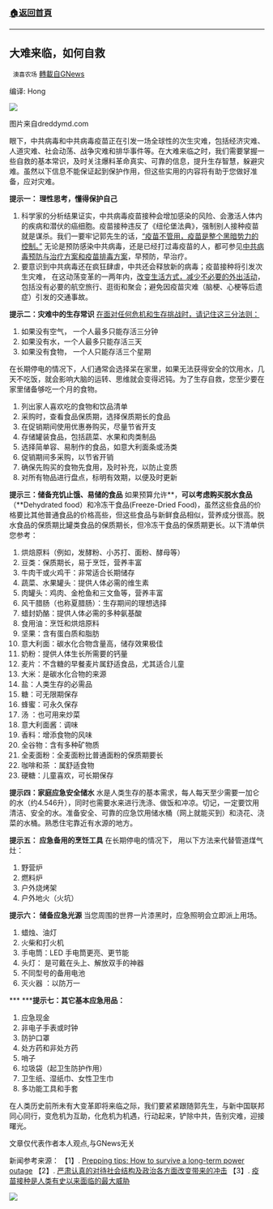 ###  [:house:返回首頁](https://github.com/ourhimalayas/txt)
---


## 大难来临，如何自救
` 澳喜农场` [轉載自GNews](https://gnews.org/zh-hans/1603614/)

编译: Hong

![](https://assets.gnews.org/wp-content/uploads/2021/10/Picture1-6.jpg)

图片来自dreddymd.com

眼下，中共病毒和中共病毒疫苗正在引发一场全球性的次生灾难，包括经济灾难、人道灾难、社会动荡、战争灾难和排华事件等。在大难来临之时，我们需要掌握一些自救的基本常识，及时关注爆料革命真实、可靠的信息，提升生存智慧，躲避灾难。虽然以下信息不能保证起到保护作用，但这些实用的内容将有助于您做好准备，应对灾难。

**提示一： 理性思考，懂得保护自己**

1. 科学家的分析结果证实，中共病毒疫苗接种会增加感染的风险、会激活人体内的疾病和潜伏的癌细胞。疫苗接种违反了《纽伦堡法典》，强制别人接种疫苗就是谋杀。我们一要牢记郭先生的话，[“疫苗不管用，疫苗是整个黑暗势力的控制。”](https://gettr.com/post/pbyrd6a60e)  无论是预防感染中共病毒，还是已经打过毒疫苗的人，都可参见[中共病毒预防与治疗方案和疫苗排毒方案](https://assets.gnews.org/wp-content/uploads/2021/10/%E4%B8%AD%E5%85%B1%E7%97%85%E6%AF%92%E9%A2%84%E9%98%B2%E4%B8%8E%E6%B2%BB%E7%96%97%E6%96%B9%E6%A1%88%E5%92%8C%E7%96%AB%E8%8B%97%E6%8E%92%E6%AF%92%E6%96%B9%E6%A1%88.pdf)，早预防，早治疗。
2. 要意识到中共病毒还在疯狂肆虐，中共还会释放新的病毒；疫苗接种将引发次生灾难， 在这动荡变革的一两年内，[改变生活方式，减少不必要的外出活动](https://gettr.com/post/pcdzhtec4f)，包括没有必要的航空旅行、逛街和聚会；避免因疫苗灾难（脑梗、心梗等后遗症）引发的交通事故。


**提示二：灾难中的生存常识** 
[在面对任何危机和生存挑战时，请记住这三分法则：](https://dreddymd.com/2021/02/14/prepping-tips-how-to-survive-a-long-term-power-outage/)

1. 如果没有空气， 一个人最多只能存活三分钟
2. 如果没有水，一个人最多只能存活三天
3. 如果没有食物， 一个人只能存活三个星期


在长期停电的情况下，人们通常会选择呆在家里，如果无法获得安全的饮用水，几天不吃饭，就会影响大脑的运转、思维就会变得迟钝。为了生存自救，您至少要在家里储备够吃一个月的食物。

1. 列出家人喜欢吃的食物和饮品清单
2. 采购时，查看食品保质期，选择保质期长的食品
3. 在促销期间使用优惠券购买，尽量节省开支
4. 存储罐装食品，包括蔬菜、水果和肉类制品
5. 选择简单容、易制作的食品，如意大利面条或汤类
6. 促销期间多采购，以节省开销
7. 确保先购买的食物先食用，及时补充，以防止变质
8. 对所有物品进行盘点，标明有效期，以便及时更新


**提示三：储备充饥止饿、易储的食品** 
如果预算允许**，**可以考虑购买脱水食品**（**Dehydrated food）和冷冻干食品(Freeze-Dried Food)，虽然这些食品的价格要比其他普通食品的价格高些，但这些食品与新鲜食品相似，营养成分很高。脱水食品的保质期比罐类食品的保质期长，但冷冻干食品的保质期更长。以下清单供您参考：

1. 烘焙原料（例如，发酵粉、小苏打、面粉、酵母等）
2. 豆类：保质期长，易于烹饪，营养丰富
3. 牛肉干或火鸡干：非常适合长期储存
4. 蔬菜、水果罐头：提供人体必需的维生素
5. 肉罐头：鸡肉、金枪鱼和三文鱼等，营养丰富
6. 风干腊肠（也称夏腊肠）：生存期间的理想选择
7. 蜡封奶酪：提供人体必需的多种氨基酸
8. 食用油：烹饪和烘焙原料
9. 坚果：含有蛋白质和脂肪
10. 意大利面：碳水化合物含量高，储存效果极佳
11. 奶粉：提供人体生长所需要的钙量
12. 麦片：不含糖的早餐麦片属舒适食品，尤其适合儿童
13. 大米：是碳水化合物的来源
14. 盐：人类生存的必需品
15. 糖：可无限期保存
16. 蜂蜜：可永久保存
17. 汤 ：也可用来炒菜
18. 意大利面酱：调味
19. 香料：增添食物的风味
20. 全谷物：含有多种矿物质
21. 全麦面粉：全麦面粉比普通面粉的保质期要长
22. 咖啡和茶 ：属舒适食物
23. 硬糖：儿童喜欢，可长期保存


**提示四：家庭应急安全储水** 
水是人类生存的基本需求，每人每天至少需要一加仑的水（约4.546升），同时也需要水来进行洗涤、做饭和冲凉。切记，一定要饮用清洁、安全的水。准备安全、可靠的应急饮用储水桶（网上就能买到）和浇花、浇菜的水桶。熟悉住宅靠近有水源的地方。

**提示五： 应急备用的烹饪工具** 
在长期停电的情况下， 用以下方法来代替管道煤气灶：

1. 野营炉
2. 燃料炉
3. 户外烧烤架
4. 户外地火（火坑）


**提示六：  储备应急光源** 
当您周围的世界一片漆黑时，应急照明会立即派上用场。

1. 蜡烛、油灯
2. 火柴和打火机
3. 手电筒：LED 手电筒更亮、更节能
4. 头灯： 是可戴在头上、解放双手的神器
5. 不同型号的备用电池
6. 灭火器 ：以防万一


*** *****提示七：其它基本应急用品：**

1. 应急现金
2. 非电子手表或时钟
3. 防护口罩
4. 处方药和非处方药
5. 哨子
6. 垃圾袋（起卫生防护作用）
7. 卫生纸、湿纸巾、女性卫生巾
8. 多功能工具和手套


在人类历史前所未有大变革即将来临之际，我们要紧紧跟随郭先生，与新中国联邦同心同行，变危机为互助，化危机为机遇，行动起来，铲除中共，告别灾难，迎接曙光。

文章仅代表作者本人观点,与GNews无关

新闻参考来源： 
【1】. [Prepping tips: How to survive a long-term power outage](https://dreddymd.com/2021/02/14/prepping-tips-how-to-survive-a-long-term-power-outage/) 
【2】. [严肃认真的对待社会结构及政治各方面改变带来的冲击](https://gettr.com/post/pcdzhtec4f)
【3】. [疫苗接种是人类有史以来面临的最大威胁](https://gnews.org/zh-hans/1562671/)

![](https://assets.gnews.org/wp-content/uploads/2021/10/澳喜图标2-1.jpg)
